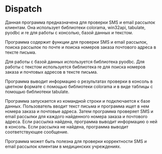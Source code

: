 # Dispatch

Данная программа предназначена для проверки SMS и email рассылок клиентам. Она использует библиотеки colorama, win32api, tabulate, pyodbc и re для работы с консолью, базой данных и текстом.

Программа содержит функции для проверки SMS и email рассылок, поиска рассылок по почте и поиска номеров заказа почтового адреса в тексте письма.

Для работы с базой данных используется библиотека pyodbc. Для работы с текстом используется библиотека re для поиска номеров заказа и почтовых адресов в тексте письма.

Программа выводит информацию о результатах проверки в консоль в цветном формате с помощью библиотеки colorama и в виде таблицы с помощью библиотеки tabulate.

Программа запускается из командной строки и подключается к базе данных. Пользователь вводит текст письма и программа ищет в нем номера заказа и почтовые адреса. Затем программа проверяет SMS и email рассылки для каждого найденного номера заказа и почтового адреса. Если рассылка найдена, программа выводит информацию о ней в консоль. Если рассылка не найдена, программа выводит соответствующее сообщение.

Программа может быть полезна для проверки корректности SMS и email рассылок клиентам в медицинских учреждениях.